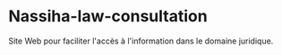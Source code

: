 # Nassiha-law-consultation
Site Web pour faciliter l'accès à l'information dans le domaine juridique.
